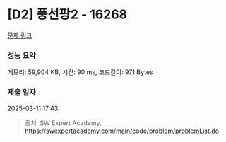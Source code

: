 # [D2] 풍선팡2 - 16268 

[문제 링크](https://swexpertacademy.com/main/code/problem/problemDetail.do?contestProbId=AYYlGU56XOkDFARc) 

### 성능 요약

메모리: 59,904 KB, 시간: 90 ms, 코드길이: 971 Bytes

### 제출 일자

2025-03-11 17:43



> 출처: SW Expert Academy, https://swexpertacademy.com/main/code/problem/problemList.do